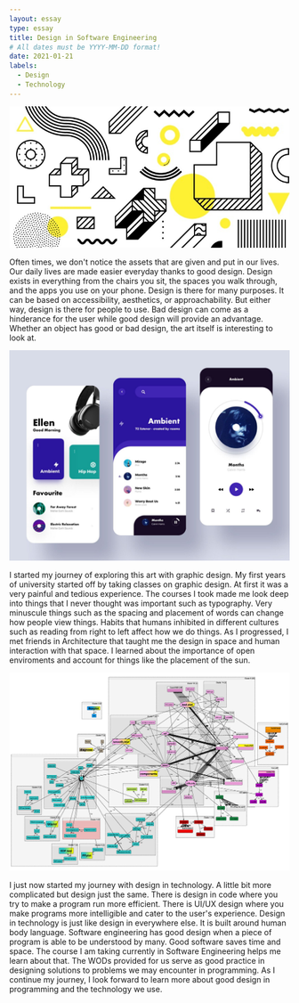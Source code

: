 ```yaml
---
layout: essay
type: essay
title: Design in Software Engineering
# All dates must be YYYY-MM-DD format!
date: 2021-01-21
labels:
  - Design
  - Technology
---
```


<img class="ui medium left circular floated image" src="../images/design.jpg">

Often times, we don't notice the assets that are given and put in our lives. Our daily lives are made easier everyday thanks to good design. Design exists in everything from the chairs you sit, the spaces you walk through, and the apps you use on your phone. Design is there for many purposes. It can be based on accessibility, aesthetics, or approachability. But either way, design is there for people to use. Bad design can come as a hinderance for the user while good design  will provide an advantage. Whether an object has good or bad design, the art itself is interesting to look at. 

<img class="ui medium left circular floated image" src="../images/uiux.jpg">

I started my journey of exploring this art with graphic design. My first years of university started off by taking classes on graphic design. At first it was a very painful and tedious experience. The courses I took made me look deep into things that I never thought was important such as typography. Very minuscule things such as the spacing and placement of words can change how people view things. Habits that humans inhibited in different cultures such as reading from right to left affect how we do things. As I progressed, I met friends in Architecture that taught me the design in space and human interaction with that space. I learned about the importance of open enviroments and account for things like the placement of the sun. 

<img class="ui medium left circular floated image" src="../images/progdes.png">

I just now started my journey with design in technology. A little bit more complicated but design just the same. There is design in code where you try to make a program run more efficient. There is UI/UX design where you make programs more intelligible and cater to the user's experience. Design in technology is just like design in everywhere else. It is built around human body language. Software engineering has good design when a piece of program is able to be understood by many. Good software saves time and space. The course I am taking currently in Software Engineering helps me learn about that. The WODs provided for us serve as good practice in designing solutions to problems we may encounter in programming. As I continue my journey, I look forward to learn more about good design in programming and the technology we use.

